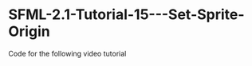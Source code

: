 SFML-2.1-Tutorial-15---Set-Sprite-Origin
========================================

Code for the following video tutorial 
